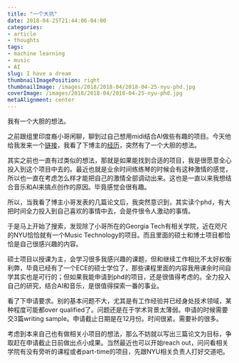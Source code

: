 ```yaml
---
title: "一个大坑"
date: 2018-04-25T21:44:06-04:00
categories:
- article
- thoughts
tags:
- machine learning
- music
- AI
slug: I have a dream
thumbnailImagePosition: right
thumbnailImage: /images/2018/2018-04/2018-04-25-nyu-phd.jpg
coverImage: /images/2018/2018-04/2018-04-25-nyu-phd.jpg
metaAlignment: center
---
```


我有一个大胆的想法。
<!--more-->

之前跟组里印度裔小哥闲聊，聊到过自己想用midi结合AI做些有趣的项目。今天他给我发来一个[链接](https://richardyang40148.github.io/TheBlog/)，我看了下博主的[经历](https://richardyang40148.github.io/)，突然有了一个大胆的想法。

其实之前也一直有过类似的想法，那就是如果能找到合适的项目，我是很愿意全心投入到这个项目中去的。最近也就是业余时间练练琴的时候会有这种激情的感觉，所以也一直在考虑怎么样才能把自己的激情全部调动出来。这也是一直以来我想结合音乐和AI来搞点创作的原因。毕竟感觉会很有趣。

所以，当我看了博主小哥发表的几篇论文后，我突然意识到，其实读个phd，有大把时间全力投入到自己喜欢的事情中去，会是件很令人激动的事情。

于是马上开始了搜索，发现除了小哥所在的Georgia Tech有相关学院，近在咫尺的NYU恰恰就有一个Music Technology的项目。而且里面的硕士和博士项目都恰恰是自己很感兴趣的内容。

硕士项目以授课为主，会学习很多我感兴趣的课题，但和继续工作相比不太好权衡利弊，毕竟已经有了一个ECE的硕士学位了，那些课程里面的内容我用课余时间自学其实也是可行的；但如果我能申请到phd的项目，还是很值得考虑的。全力投入自己的研究，结合AI和音乐，是很值得探索一番的事业。

看了下申请要求。别的基本问题不大，尤其是有工作经验并已经身处技术领域，某种程度可能都over qualified了。问题还是在于学术背景太薄弱。申请的时候需要交3篇writing sample。申请截止日期是在12月份。时间很紧。需要补的很多。

考虑到本来自己也有做相关小项目的想法，那么不妨就以写出三篇论文为目标，争取赶在申请截止日前做出点小成果。当然最近也可以开始reach out，问问看相关学院有没有旁听的课程或者part-time的项目，先跟NYU相关负责人打好交道吧。